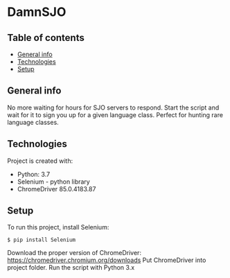 # DamnSJO

## Table of contents
* [General info](#general-info)
* [Technologies](#technologies)
* [Setup](#setup)

## General info
No more waiting for hours for SJO servers to respond. Start the script and wait for it to sign you up for a given language class. Perfect for hunting rare language classes.

	
## Technologies
Project is created with:
* Python: 3.7
* Selenium - python library
* ChromeDriver 85.0.4183.87
	
## Setup
To run this project, install Selenium:

```
$ pip install Selenium
```
Download the proper version of ChromeDriver: https://chromedriver.chromium.org/downloads
Put ChromeDriver into project folder.
Run the script with Python 3.x
